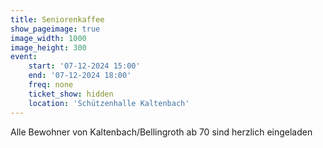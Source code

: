 ```yaml
---
title: Seniorenkaffee
show_pageimage: true
image_width: 1000
image_height: 300
event:
    start: '07-12-2024 15:00'
    end: '07-12-2024 18:00'
    freq: none
    ticket_show: hidden
    location: 'Schützenhalle Kaltenbach'
---
```


Alle Bewohner von Kaltenbach/Bellingroth ab 70 sind herzlich eingeladen